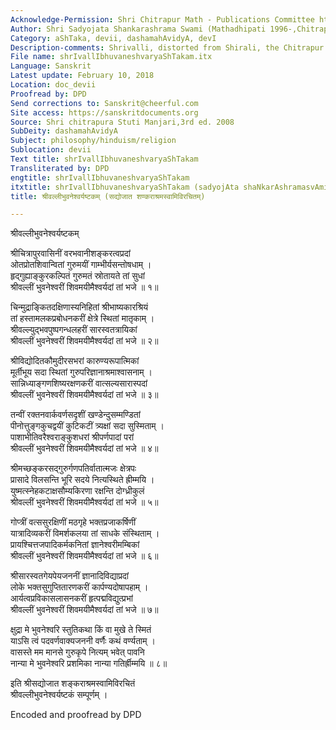 ```yaml
---
Acknowledge-Permission: Shri Chitrapur Math - Publications Committee https://chitrapurmath.net/
Author: Shri Sadyojata Shankarashrama Swami (Mathadhipati 1996-,ChitrapurMath,Shirali-Karnataka)
Category: aShTaka, devii, dashamahAvidyA, devI
Description-comments: Shrivalli, distorted from Shirali, the Chitrapur Math village
File name: shrIvallIbhuvaneshvaryaShTakam.itx
Language: Sanskrit
Latest update: February 10, 2018
Location: doc_devii
Proofread by: DPD
Send corrections to: Sanskrit@cheerful.com
Site access: https://sanskritdocuments.org
Source: Shri chitrapura Stuti Manjari,3rd ed. 2008
SubDeity: dashamahAvidyA
Subject: philosophy/hinduism/religion
Sublocation: devii
Text title: shrIvallIbhuvaneshvaryaShTakam
Transliterated by: DPD
engtitle: shrIvallIbhuvaneshvaryaShTakam
itxtitle: shrIvallIbhuvaneshvaryaShTakam (sadyojAta shaNkarAshramasvAmivirachitam)
title: श्रीवल्लीभुवनेश्वर्यष्टकम् (सद्योजात शण्कराश्रमस्वामिविरचितम्)

---
```

  
 श्रीवल्लीभुवनेश्वर्यष्टकम्   
  
श्रीचित्रापुरवासिनीं वरभवानीशङ्करत्वप्रदां  
ओतप्रोतशिवान्वितां गुरुमयीं  गाम्भीर्यसन्तोषधाम् ।  
हृद्गुह्याङ्कुरकल्पितं गुरुमतं स्रोतायते तां सुधां  
श्रीवल्लीं भुवनेश्वरीं शिवमयीमैश्वर्यदां तां भजे  ॥ १॥  
  
चिन्मुद्राङ्कितदक्षिणास्यनिहितां श्रीभाष्यकारश्रियं  
तां हस्तामलकप्रबोधनकरीं क्षेत्रे स्थितां मातृकाम् ।  
श्रीवल्ल्युद्भवपुष्पगन्धलहरीं सारस्वतत्रायिकां  
श्रीवल्लीं भुवनेश्वरीं शिवमयीमैश्वर्यदां तां भजे  ॥ २॥  
  
श्रीविद्योदितकौमुदीरसभरां कारुण्यरूपात्मिकां  
मूर्तीभूय सदा स्थितां गुरुपरिज्ञानाश्रमाश्वासनाम्  ।  
सान्निध्याङ्गणशिष्यरक्षणकरीं वात्सल्यसारास्पदां  
श्रीवल्लीं भुवनेश्वरीं शिवमयीमैश्वर्यदां तां भजे  ॥ ३॥  
  
तन्वीं रक्तनवार्कवर्णसदृशीं खण्डेन्दुसम्मण्डितां  
पीनोत्तुङ्गकुचद्वयीं कुटिकटीं त्र्यक्षां सदा सुस्मिताम्  ।  
पाशाभीतिवरैश्वराङ्कुशधरां श्रीपर्णपादां परां  
श्रीवल्लीं भुवनेश्वरीं शिवमयीमैश्वर्यदां तां भजे  ॥ ४॥  
  
श्रीमच्छङ्करसद्गुरुर्गणपतिर्वातात्मजः क्षेत्रपः   
प्रासादे विलसन्ति भूरि सदये  नित्यस्थिते  ह्रीम्मयि ।  
युष्मत्स्नेहकटाक्षसौम्यकिरणा रक्षन्ति दोग्ध्रीकुलं  
श्रीवल्लीं भुवनेश्वरीं शिवमयीमैश्वर्यदां तां भजे  ॥ ५॥  
  
गोप्त्रीं वत्ससुरक्षिणीं मठगृहे भक्तप्रजाकर्षिणीं  
यात्रादिव्यकरीं विमर्शकलया तां साधके संस्थिताम् ।  
प्रायश्चित्तजपादिकर्मकनितां ज्ञानेश्वरीमम्बिकां  
श्रीवल्लीं भुवनेश्वरीं शिवमयीमैश्वर्यदां तां भजे  ॥ ६॥  
  
श्रीसारस्वतगेयपेयजननीं ज्ञानादिविद्याप्रदां  
लोके भक्तसुगुप्तितारणकरीं कार्पण्यदोषापहाम् ।  
आर्यत्वप्रविकासलासनकरीं हृत्पद्मविद्युत्प्रभां  
श्रीवल्लीं भुवनेश्वरीं शिवमयीमैश्वर्यदां तां भजे  ॥ ७॥  
  
क्षुद्रा मे भुवनेश्वरि स्तुतिकथा किं वा मुखे ते स्मितं  
याऽसि त्वं पदवर्णवाक्यजननी वर्णैः कथं वर्ण्यताम् ।  
वासस्ते मम मानसे गुरुकृपे नित्यम् भवेत् पावनि  
नान्या मे भुवनेश्वरि प्रशमिका नान्या गतिर्ह्रीम्मयि  ॥ ८॥  
  
इति श्रीसद्योजात शङ्कराश्रमस्वामिविरचितं  
श्रीवल्लीभुवनेश्वर्यष्टकं सम्पूर्णम् ।  
  
  
Encoded and proofread by DPD  
  
